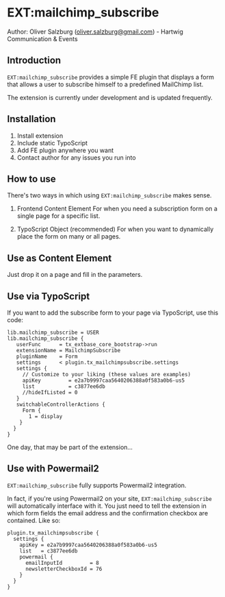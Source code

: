 # EXT:mailchimp_subscribe  
Author: Oliver Salzburg (oliver.salzburg@gmail.com) - Hartwig Communication & Events

## Introduction
`EXT:mailchimp_subscribe` provides a simple FE plugin that displays a form that allows a user to subscribe himself to a predefined MailChimp list.

The extension is currently under development and is updated frequently.

## Installation
1. Install extension
2. Include static TypoScript
3. Add FE plugin anywhere you want
4. Contact author for any issues you run into

## How to use
There's two ways in which using `EXT:mailchimp_subscribe` makes sense.

1. Frontend Content Element
   For when you need a subscription form on a single page for a specific list.

2. TypoScript Object (recommended)
   For when you want to dynamically place the form on many or all pages.

## Use as Content Element
Just drop it on a page and fill in the parameters.

## Use via TypoScript
If you want to add the subscribe form to your page via TypoScript, use this code:

    lib.mailchimp_subscribe = USER
    lib.mailchimp_subscribe {
       userFunc      = tx_extbase_core_bootstrap->run
       extensionName = MailchimpSubscribe
       pluginName    = Form
       settings      < plugin.tx_mailchimpsubscribe.settings
       settings {
         // Customize to your liking (these values are examples)
         apiKey         = e2a7b9997caa5640206388a0f583a0b6-us5
         list           = c3877ee6db
         //hideIfListed = 0
       }
       switchableControllerActions {
         Form {
           1 = display
        }
      }
    }

One day, that may be part of the extension...

## Use with Powermail2
`EXT:mailchimp_subscribe` fully supports Powermail2 integration.

In fact, if you're using Powermail2 on your site, `EXT:mailchimp_subscribe` will automatically interface with it.
You just need to tell the extension in which form fields the email address and the confirmation checkbox are contained. Like so:

    plugin.tx_mailchimpsubscribe {
      settings {
        apiKey = e2a7b9997caa5640206388a0f583a0b6-us5
        list   = c3877ee6db
        powermail {
          emailInputId         = 8
          newsletterCheckboxId = 76
        }
      }
    }

